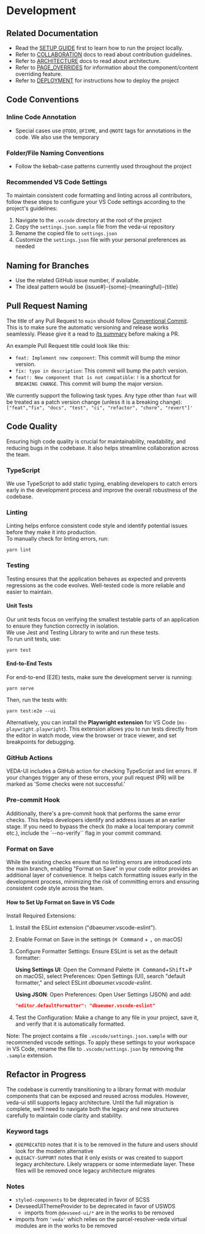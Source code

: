 # Development

## Related Documentation
- Read the [SETUP GUIDE](./SETUP.md) first to learn how to run the project locally.
- Refer to [COLLABORATION](./COLLABORATION.md) docs to read about contribution guidelines.
- Refer to [ARCHITECTURE](./ARCHITECTURE.md) docs to read about architecture.
- Refer to [PAGE_OVERRIDES](./PAGE_OVERRIDES.md) for information about the component/content overriding feature.
- Refer to [DEPLOYMENT](./DEPLOYMENT.md) for instructions how to deploy the project

## Code Conventions

### Inline Code Annotation

- Special cases use `@TODO`, `@FIXME`, and `@NOTE` tags for annotations in the code. We also use the temporary

### Folder/File Naming Conventions

- Follow the kebab-case patterns currently used throughout the project

### Recommended VS Code Settings

To maintain consistent code formatting and linting across all contributors, follow these steps to configure your VS Code settings according to the project's guidelines:

1. Navigate to the `.vscode` directory at the root of the project
2. Copy the `settings.json.sample` file from the veda-ui repository
3. Rename the copied file to `settings.json`
4. Customize the `settings.json` file with your personal preferences as needed

## Naming for Branches

- Use the related GitHub issue number, if available.
- The ideal pattern would be {issue#}-{some}-{meaningful}-{title}

## Pull Request Naming

The title of any Pull Request to `main` should follow [Conventional Commit](https://www.conventionalcommits.org/en/v1.0.0/). This is to make sure the automatic versioning and release works seamlessly. Please give it a read to [its summary](https://www.conventionalcommits.org/en/v1.0.0/#summary) before making a PR.

An example Pull Request title could look like this:

- `feat: Implement new component`: This commit will bump the minor version.
- `fix: typo in description`: This commit will bump the patch version.
- `feat!: New component that is not compatible`: `!` is a shortcut for `BREAKING CHANGE`. This commit will bump the major version.

We currently support the following task types. Any type other than `feat` will be treated as a patch version change (unless it is a breaking change):
`["feat","fix", "docs", "test", "ci", "refactor", "chore", "revert"]'`

## Code Quality
Ensuring high code quality is crucial for maintainability, readability, and reducing bugs in the codebase. It also helps streamline collaboration across the team.

### TypeScript
We use TypeScript to add static typing, enabling developers to catch errors early in the development process and improve the overall robustness of the codebase.

### Linting 
Linting helps enforce consistent code style and identify potential issues before they make it into production.  
To manually check for linting errors, run:  
```
yarn lint
```

### Testing  
Testing ensures that the application behaves as expected and prevents regressions as the code evolves. Well-tested code is more reliable and easier to maintain.

#### Unit Tests  
Our unit tests focus on verifying the smallest testable parts of an application to ensure they function correctly in isolation.  
We use Jest and Testing Library to write and run these tests.  
To run unit tests, use:  
```
yarn test
```

#### End-to-End Tests  
For end-to-end (E2E) tests, make sure the development server is running:  
```
yarn serve
```
Then, run the tests with:  
```
yarn test:e2e --ui
```

Alternatively, you can install the **Playwright extension** for VS Code (`ms-playwright.playwright`). This extension allows you to run tests directly from the editor in watch mode, view the browser or trace viewer, and set breakpoints for debugging.


### GitHub Actions

VEDA-UI includes a GitHub action for checking TypeScript and lint errors. If your changes trigger any of these errors, your pull request (PR) will be marked as 'Some checks were not successful.'

### Pre-commit Hook

Additionally, there's a pre-commit hook that performs the same error checks. This helps developers identify and address issues at an earlier stage.
If you need to bypass the check (to make a local temporary commit etc.), include the `--no-verify`` flag in your commit command.

### Format on Save
While the existing checks ensure that no linting errors are introduced into the main branch, enabling "Format on Save" in your code editor provides an additional layer of convenience.
It helps catch formatting issues early in the development process, minimizing the risk of committing errors and ensuring consistent code style across the team.

#### How to Set Up Format on Save in VS Code
Install Required Extensions:

1. Install the ESLint extension ("dbaeumer.vscode-eslint").
2. Enable Format on Save in the settings (<kbd>⌘ Command</kbd> + <kbd>,</kbd> on macOS)
3. Configure Formatter Settings:
   Ensure ESLint is set as the default formatter:

      **Using Settings UI**: Open the Command Palette (<kbd>⌘ Command</kbd>+<kbd>Shift</kbd>+<kbd>P</kbd> on macOS), select Preferences: Open Settings (UI), search "default formatter," and select ESLint _dbaeumer.vscode-eslint_.

   **Using JSON**: Open Preferences: Open User Settings (JSON) and add:
   ```json
   "editor.defaultFormatter": "dbaeumer.vscode-eslint"
   ```
5. Test the Configuration:
   Make a change to any file in your project, save it, and verify that it is automatically formatted.

Note: The project contains a file `.vscode/settings.json.sample` with our recommended vscode settings.
To apply these settings to your workspace in VS Code, rename the file to `.vscode/settings.json` by removing the `.sample` extension.

## Refactor in Progress
The codebase is currently transitioning to a library format with modular components that can be exposed and reused across modules. However, veda-ui still supports legacy architecture. Until the full migration is complete, we’ll need to navigate both the legacy and new structures carefully to maintain code clarity and stability.

### Keyword tags
* `@DEPRECATED` notes that it is to be removed in the future and users should look for the modern alternative
* `@LEGACY-SUPPORT` notes that it only exists or was created to support legacy architecture. Likely wrappers or some intermediate layer. These files will be removed once legacy architecture migrates

### Notes
* `styled-components` to be deprecated in favor of SCSS
* DevseedUIThemeProvider to be deprecated in favor of USWDS
   * imports from `@devseed-ui/*` are in the works to be removed
* imports from `'veda'` which relies on the parcel-resolver-veda virtual modules are in the works to be removed